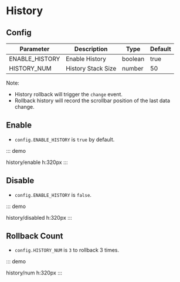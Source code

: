 # History

## Config

| Parameter       | Description       | Type    | Default |
| --------------- | ----------------- | ------- | ------------- |
| ENABLE_HISTORY  | Enable History    | boolean | true          |
| HISTORY_NUM     | History Stack Size| number  | 50            |

Note:

-   History rollback will trigger the `change` event.
-   Rollback history will record the scrollbar position of the last data change.

## Enable

-   `config.ENABLE_HISTORY` is `true` by default.

::: demo

history/enable
h:320px
:::

## Disable

-   `config.ENABLE_HISTORY` is `false`.

::: demo

history/disabled
h:320px
:::

## Rollback Count

-   `config.HISTORY_NUM` is `3` to rollback 3 times.

::: demo

history/num
h:320px
:::
